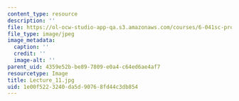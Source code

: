 ```yaml
---
content_type: resource
description: ''
file: https://ol-ocw-studio-app-qa.s3.amazonaws.com/courses/6-041sc-probabilistic-systems-analysis-and-applied-probability-fall-2013/1e00f5223240da5d90768fd44c3db854_Lecture_11.jpg
file_type: image/jpeg
image_metadata:
  caption: ''
  credit: ''
  image-alt: ''
parent_uid: 4359e52b-be89-7809-e0a4-c64ed6ae4af7
resourcetype: Image
title: Lecture_11.jpg
uid: 1e00f522-3240-da5d-9076-8fd44c3db854
---
```

